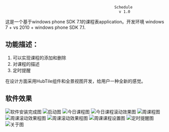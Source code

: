                                                     Schedule
                                                      v 1.0

这是一个基于windows phone SDK 7.1的课程表application。开发环境 windows 7 + vs 2010 + windows phone SDK 7.1.

## 功能描述：
  1. 可以实现课程的添加和删除
  2. 对课程的描述
  3. 定时提醒


在设计方面采用HubTile组件和全景视图开发，给用户一种全新的感觉。

## 软件效果

![软件安装完成图](https://github.com/mjrao/timetables4wp/blob/master/scheduleApp/screenshots/wp_1.png "软件安装完成图")
![启动图](https://github.com/mjrao/timetables4wp/blob/master/scheduleApp/screenshots/wp_2.png "启动图")
![今日课程图](https://github.com/mjrao/timetables4wp/blob/master/scheduleApp/screenshots/wp_11.png "今日课程图")
![今日课程滚动效果图](https://github.com/mjrao/timetables4wp/blob/master/scheduleApp/screenshots/wp_4.png "今日课程滚动效果图")
![周课程图](https://github.com/mjrao/timetables4wp/blob/master/scheduleApp/screenshots/wp_10.png "周课程图")
![周课滚动效果程图](https://github.com/mjrao/timetables4wp/blob/master/scheduleApp/screenshots/wp_8.png "周课滚动效果程图")
![周课滚动效果程图](https://github.com/mjrao/timetables4wp/blob/master/scheduleApp/screenshots/wp_5.png "周课滚动效果程图")
![周课课程设置图](https://github.com/mjrao/timetables4wp/blob/master/scheduleApp/screenshots/wp_9.png "周课课程设置图")
![定时提醒图](https://github.com/mjrao/timetables4wp/blob/master/scheduleApp/screenshots/wp_6.png "定时提醒图")
![关于图](https://github.com/mjrao/timetables4wp/blob/master/scheduleApp/screenshots/wp_7.png "关于图")


